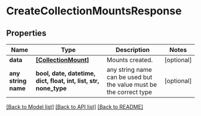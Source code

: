 # CreateCollectionMountsResponse


## Properties
Name | Type | Description | Notes
------------ | ------------- | ------------- | -------------
**data** | [**[CollectionMount]**](CollectionMount.md) | Mounts created. | [optional] 
**any string name** | **bool, date, datetime, dict, float, int, list, str, none_type** | any string name can be used but the value must be the correct type | [optional]

[[Back to Model list]](../README.md#documentation-for-models) [[Back to API list]](../README.md#documentation-for-api-endpoints) [[Back to README]](../README.md)


